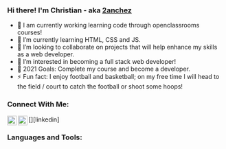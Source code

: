 ### Hi there! I'm Christian - aka [2anchez][website]



- 👋 I am currently working learning code through openclassrooms courses!
- 🌱 I’m currently learning HTML, CSS and JS.
- 💞️ I’m looking to collaborate on projects that will help enhance my skills as a web developer.
- 👀 I’m interested in becoming a full stack web developer!
- 🥅 2021 Goals: Complete my course and become a developer.
- ⚡ Fun fact: I enjoy football and basketball; on my free time I will head to the field / court to catch the football or shoot some hoops!

### Connect With Me:
[<img align="left" alt="LinkedIn | LinkedIn" width="22px" src="https://cdn.jsdelivr.net/npm/simple-icons@v3/icons/linkedin.svg" />][linkedin]
[<img align="left" alt="Link to Portfolio" width="22px" src="https://visualpharm.com/assets/892/Website-595b40b65ba036ed117d3f78.svg" />][website]

### Languages and Tools:


[website]: https://2anchez.github.io/portfolio/
